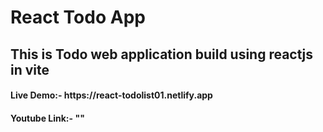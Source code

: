 # React Todo App
<h2>This is Todo web application build using reactjs in vite</h2>
<h4>Live Demo:- https://react-todolist01.netlify.app </h4>
<h4>Youtube Link:- "" </h4>

